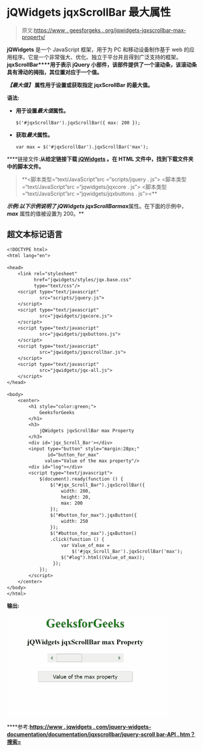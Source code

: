 # jQWidgets jqxScrollBar 最大属性

> 原文:[https://www . geesforgeks . org/jqwidgets-jqxscrollbar-max-property/](https://www.geeksforgeeks.org/jqwidgets-jqxscrollbar-max-property/)

**jQWidgets** 是一个 JavaScript 框架，用于为 PC 和移动设备制作基于 web 的应用程序。它是一个非常强大、优化、独立于平台并且得到广泛支持的框架。**jqxScrollBar****用于表示 jQuery 小部件，该部件提供了一个滚动条，该滚动条具有滑动的拇指，其位置对应于一个值。**

*****【最大值】*** 属性用于设置或获取指定 **jqxScrollBar** 的最大值。**

****语法:****

*   **用于设置*最大值*属性。**

    ```
    $('#jqxScrollBar').jqxScrollBar({ max: 200 });
    ```

*   **获取*最大*属性。**

    ```
    var max = $('#jqxScrollBar').jqxScrollBar('max');
    ```

****链接文件:**从给定链接下载 [jQWidgets](https://www.jqwidgets.com/download/) 。在 HTML 文件中，找到下载文件夹中的脚本文件。**

> <link rel="”stylesheet”" href="”jqwidgets/styles/jqx.base.css”" type="”text/css”/"> **<脚本类型=“text/JavaScript”src =“scripts/jquery . js”></script>
> <脚本类型=“text/JavaScript”src =“jqwidgets/jqxcore . js”></script>
> <脚本类型=“text/JavaScript”src =“jqwidgets/jqxbuttons . js”><**

****示例:**以下示例说明了 jQWidgets jqxScrollBar***max***属性。在下面的示例中， ***max*** 属性的值被设置为 200。**

## **超文本标记语言**

```
<!DOCTYPE html>
<html lang="en">

<head>
    <link rel="stylesheet" 
          href="jqwidgets/styles/jqx.base.css"
          type="text/css"/>
    <script type="text/javascript" 
            src="scripts/jquery.js">
    </script>
    <script type="text/javascript" 
            src="jqwidgets/jqxcore.js">
    </script>
    <script type="text/javascript" 
            src="jqwidgets/jqxbuttons.js">
    </script>
    <script type="text/javascript" 
            src="jqwidgets/jqxscrollbar.js">
    </script>
    <script type="text/javascript" 
            src="jqwidgets/jqx-all.js">
    </script>
</head>

<body>
    <center>
        <h1 style="color:green;">
            GeeksforGeeks
        </h1>
        <h3>
            jQWidgets jqxScrollBar max Property
        </h3>
        <div id='jqx_Scroll_Bar'></div>
        <input type="button" style="margin:28px;" 
               id="button_for_max" 
              value="Value of the max property"/>
        <div id="log"></div>
        <script type="text/javascript">
            $(document).ready(function () {
                $("#jqx_Scroll_Bar").jqxScrollBar({
                    width: 200,
                    height: 20,
                    max: 200
                });
                $("#button_for_max").jqxButton({
                    width: 250
                });
                $("#button_for_max").jqxButton()
                .click(function () {
                    var Value_of_max =
                        $('#jqx_Scroll_Bar').jqxScrollBar('max');
                    $("#log").html((Value_of_max));
                 });
            });
        </script>
    </center>
</body>
</html>
```

****输出:****

**![](img/cdbfa5ce3507e08eb7c7b1092e922565.png)**

****参考:**[https://www . jqwidgets . com/jquery-widgets-documentation/documentation/jqxscrollbar/jquery-scroll bar-API . htm？搜索=](https://www.jqwidgets.com/jquery-widgets-documentation/documentation/jqxscrollbar/jquery-scrollbar-api.htm?search=)**